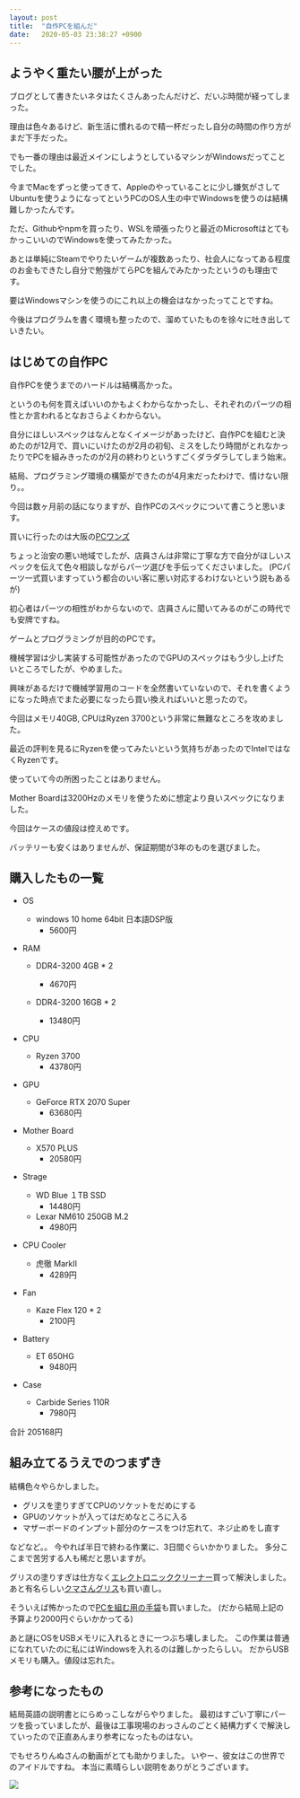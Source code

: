 ```yaml
---
layout: post
title:  "自作PCを組んだ"
date:   2020-05-03 23:38:27 +0900
---
```


## ようやく重たい腰が上がった
ブログとして書きたいネタはたくさんあったんだけど、だいぶ時間が経ってしまった。

理由は色々あるけど、新生活に慣れるので精一杯だったし自分の時間の作り方がまだ下手だった。

でも一番の理由は最近メインにしようとしているマシンがWindowsだってことでした。

今までMacをずっと使ってきて、Appleのやっていることに少し嫌気がさしてUbuntuを使うようになってというPCのOS人生の中でWindowsを使うのは結構難しかったんです。

ただ、Githubやnpmを買ったり、WSLを頑張ったりと最近のMicrosoftはとてもかっこいいのでWindowsを使ってみたかった。

あとは単純にSteamでやりたいゲームが複数あったり、社会人になってある程度のお金もできたし自分で勉強がてらPCを組んでみたかったというのも理由です。

要はWindowsマシンを使うのにこれ以上の機会はなかったってことですね。

今後はプログラムを書く環境も整ったので、溜めていたものを徐々に吐き出していきたい。

## はじめての自作PC
自作PCを使うまでのハードルは結構高かった。

というのも何を買えばいいのかもよくわからなかったし、それぞれのパーツの相性とか言われるとなおさらよくわからない。

自分にほしいスペックはなんとなくイメージがあったけど、自作PCを組むと決めたのが12月で、買いにいけたのが2月の初旬、ミスをしたり時間がとれなかったりでPCを組みきったのが2月の終わりというすごくダラダラしてしまう始末。

結局、プログラミング環境の構築ができたのが4月末だったわけで、情けない限り。。

今回は数ヶ月前の話になりますが、自作PCのスペックについて書こうと思います。

買いに行ったのは大阪の[PCワンズ](https://www.google.com/maps/place/PC%E3%83%AF%E3%83%B3%E3%82%BA/@34.6595179,135.5034991,17z/data=!3m1!4b1!4m5!3m4!1s0x6000e76809ea37b1:0x32136098982cd04d!8m2!3d34.6595135!4d135.5056931)

ちょっと治安の悪い地域でしたが、店員さんは非常に丁寧な方で自分がほしいスペックを伝えて色々相談しながらパーツ選びを手伝ってくださいました。
(PCパーツ一式買いますっていう都合のいい客に悪い対応するわけないという説もあるが)

初心者はパーツの相性がわからないので、店員さんに聞いてみるのがこの時代でも安牌ですね。

ゲームとプログラミングが目的のPCです。

機械学習は少し実装する可能性があったのでGPUのスペックはもう少し上げたいところでしたが、やめました。

興味があるだけで機械学習用のコードを全然書いていないので、それを書くようになった時点でまた必要になったら買い換えればいいと思ったので。

今回はメモリ40GB, CPUはRyzen 3700という非常に無難なところを攻めました。

最近の評判を見るにRyzenを使ってみたいという気持ちがあったのでIntelではなくRyzenです。

使っていて今の所困ったことはありません。

Mother Boardは3200Hzのメモリを使うために想定より良いスペックになりました。

今回はケースの値段は控えめです。

バッテリーも安くはありませんが、保証期間が3年のものを選びました。


## 購入したもの一覧
- OS
    - windows 10 home 64bit 日本語DSP版
        - 5600円

- RAM
    - DDR4-3200 4GB * 2
        - 4670円

    - DDR4-3200 16GB * 2 
        - 13480円

- CPU
    - Ryzen 3700
        - 43780円

- GPU
    - GeForce RTX 2070 Super
        - 63680円

- Mother Board
    - X570 PLUS
        - 20580円

- Strage
    - WD Blue １TB SSD
        - 14480円
    - Lexar NM610 250GB M.2 
        - 4980円

- CPU Cooler
    - 虎徹 MarkⅡ
        - 4289円

- Fan
    - Kaze Flex 120 * 2
        - 2100円

- Battery
    - ET 650HG
        - 9480円

- Case
    - Carbide Series 110R
        - 7980円

合計
205168円

## 組み立てるうえでのつまずき
結構色々やらかしました。
- グリスを塗りすぎてCPUのソケットをだめにする
- GPUのソケットが入ってはだめなところに入る
- マザーボードのインプット部分のケースをつけ忘れて、ネジ止めをし直す

などなど。。
今やれば半日で終わる作業に、3日間ぐらいかかりました。
多分ここまで苦労する人も稀だと思いますが。

グリスの塗りすぎは仕方なく[エレクトロニッククリーナー](https://www.amazon.co.jp/gp/product/B004XKR5GA/ref=ppx_yo_dt_b_asin_title_o08_s00?ie=UTF8&psc=1)買って解決しました。
あと有名らしい[クマさんグリス](https://www.amazon.co.jp/gp/product/B011F7W3LU/ref=ppx_yo_dt_b_asin_title_o07_s00?ie=UTF8&psc=1)も買い直し。

そういえば怖かったので[PCを組む用の手袋](https://www.amazon.co.jp/gp/product/B00AXTVO94/ref=ppx_yo_dt_b_asin_title_o07_s00?ie=UTF8&psc=1)も買いました。
(だから結局上記の予算より2000円ぐらいかかってる)

あと謎にOSをUSBメモリに入れるときに一つぶち壊しました。
この作業は普通になれていたのに私にはWindowsを入れるのは難しかったらしい。
だからUSBメモリも購入。値段は忘れた。

## 参考になったもの
結局英語の説明書とにらめっこしながらやりました。
最初はすごい丁寧にパーツを扱っていましたが、最後は工事現場のおっさんのごとく結構力ずくで解決していったので正直あんまり参考になったものはない。

でもせろりんぬさんの動画がとても助かりました。
いやー、彼女はこの世界でのアイドルですね。
本当に素晴らしい説明をありがとうございます。

[![](https://img.youtube.com/vi/wKngsevrXzA/0.jpg)](https://www.youtube.com/watch?v=wKngsevrXzA)